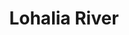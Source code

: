 ---
title: "Lohalia River"
title_bn: "লোহালিয়া নদী"
description: "Starting from Tetulia river of Bauphal Upazilla, Patuakhali, this river fall at Patuakhali River at Kolapara Upazilla. It flows through Bauphal, Patuakhali Sadar, Golachipa and Kolapara Upazilla. Its length is 60 km, width 250 meters at Kayetpara and depth 8 meters. Its river basin area is 468 square km."
---